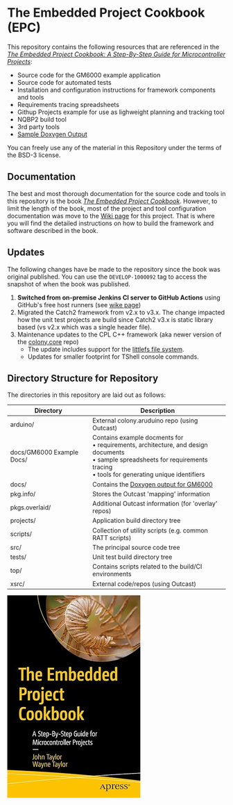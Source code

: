 # The Embedded Project Cookbook (EPC) 

This repository contains the following resources that are referenced in the [*The Embedded Project Cookbook: A Step-By-Step Guide for Microcontroller Projects*](https://amzn.to/3YgrCWc):

- Source code for the GM6000 example application
- Source code for automated tests
- Installation and configuration instructions for framework components and tools
- Requirements tracing spreadsheets
- Githup Projects example for use as lighweight planning and tracking tool
- NQBP2 build tool
- 3rd party tools
- [Sample Doxygen Output](https://johnttaylor.github.io/epc/namespaces.html)

You can freely use any of the material in this Repository under the terms of the BSD-3 license.

## Documentation

The best and most thorough documentation for the source code and tools in this repository is the book [*The Embedded Project Cookbook*](https://amzn.to/3YgrCWc). However, to limit the length of the book, most of the project and tool configuration documentation was move to the [Wiki page](https://github.com/johnttaylor/epc/wiki) for this project. That is where you will find the detailed instructions on how to build the framework and software described in the book.

## Updates

The following changes have be made to the repository since the book was original published.  You can use the `DEVELOP-1000092` tag to access the snapshot of when the book was published.

1. **Switched from on-premise Jenkins CI server to GitHub Actions** using GitHub's free host runners (see [wike page](https://github.com/johnttaylor/epc/wiki/Git-Actions-CI))
2. Migrated the Catch2 framework from v2.x to v3.x.  The change impacted how the unit test projects are build since Catch2 v3.x is static library based (vs v2.x which was a single header file).
3. Maintenance updates to the CPL C++ framework (aka newer version of the [colony.core](https://github.com/johnttaylor/colony.core) repo)
   - The update includes support for the [littlefs file system](https://github.com/littlefs-project/littlefs).
   - Updates for smaller footprint for TShell console commands.

## Directory Structure for Repository

The directories in this repository are laid out as follows:

|Directory         |Description                                             |
|------------------|--------------------------------------------------------|
|arduino/      |External colony.aruduino repo (using Outcast)           |
|docs/GM6000 Example Docs/ |Contains example docments for <br>• requirements, architecture, and design documents<br>• sample spreadsheets for requirements tracing<br>• tools for generating unique identifiers|
|docs/         |Contains the [Doxygen output for GM6000](https://johnttaylor.github.io/epc/namespaces.html) |
|pkg.info/     |Stores the Outcast 'mapping' information                |
|pkgs.overlaid/|Additional Outcast information (for 'overlay' repos)    |
|projects/     |Application build directory tree                        |
|scripts/      |Collection of utility scripts (e.g. common RATT scripts)|
|src/          |The principal source code tree                          |
|tests/        |Unit test build directory tree                          |
|top/          |Contains scripts related to the build/CI environments   |
|xsrc/         |External code/repos (using Outcast)                     |

[![Alt text](https://github.com/johnttaylor/epc/blob/main/top/book-cover.jpg "Book Cover")](https://amzn.to/3YgrCWc)
